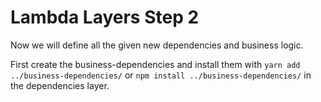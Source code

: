 # Lambda Layers Step 2

Now we will define all the given new dependencies and business logic. 

First create the business-dependencies and install them with `yarn add ../business-dependencies/` or `npm install ../business-dependencies/` in the dependencies layer.